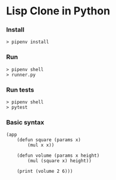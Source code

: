 # Lisp Clone in Python


### Install
```
> pipenv install
```

### Run
```
> pipenv shell
> runner.py
```

### Run tests
```
> pipenv shell
> pytest
```

### Basic syntax

```
(app
    (defun square (params x) 
        (mul x x))
    
    (defun volume (params x height) 
        (mul (square x) height))
        
    (print (volume 2 6)))
```